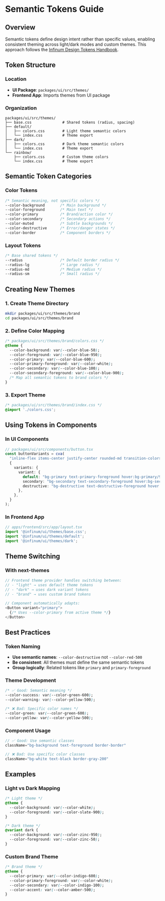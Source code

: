 # Semantic Tokens Guide

## Overview

Semantic tokens define design intent rather than specific values, enabling consistent theming across light/dark modes and custom themes. This approach follows the [Infinum Design Tokens Handbook](https://infinum.com/handbook/design/design-process/product-design/design-tokens).

## Token Structure

### Location
- **UI Package**: `packages/ui/src/themes/`
- **Frontend App**: Imports themes from UI package

### Organization
```
packages/ui/src/themes/
├── base.css              # Shared tokens (radius, spacing)
├── default/
│   ├── colors.css        # Light theme semantic colors
│   └── index.css         # Theme export
├── dark/
│   ├── colors.css        # Dark theme semantic colors
│   └── index.css         # Theme export
└── rainbow/
    ├── colors.css        # Custom theme colors
    └── index.css         # Theme export
```

## Semantic Token Categories

### Color Tokens
```css
/* Semantic meaning, not specific colors */
--color-background       /* Main background */
--color-foreground       /* Main text */
--color-primary          /* Brand/action color */
--color-secondary        /* Secondary actions */
--color-muted            /* Subtle backgrounds */
--color-destructive      /* Error/danger states */
--color-border           /* Component borders */
```

### Layout Tokens
```css
/* Base shared tokens */
--radius                 /* Default border radius */
--radius-lg              /* Large radius */
--radius-md              /* Medium radius */
--radius-sm              /* Small radius */
```

## Creating New Themes

### 1. Create Theme Directory
```bash
mkdir packages/ui/src/themes/brand
cd packages/ui/src/themes/brand
```

### 2. Define Color Mapping
```css
/* packages/ui/src/themes/brand/colors.css */
@theme {
  --color-background: var(--color-blue-50);
  --color-foreground: var(--color-blue-950);
  --color-primary: var(--color-blue-600);
  --color-primary-foreground: var(--color-white);
  --color-secondary: var(--color-blue-100);
  --color-secondary-foreground: var(--color-blue-900);
  /* Map all semantic tokens to brand colors */
}
```

### 3. Export Theme
```css
/* packages/ui/src/themes/brand/index.css */
@import './colors.css';
```

## Using Tokens in Components

### In UI Components
```typescript
// packages/ui/src/components/button.tsx
const buttonVariants = cva(
  "inline-flex items-center justify-center rounded-md transition-colors",
  {
    variants: {
      variant: {
        default: "bg-primary text-primary-foreground hover:bg-primary/90",
        secondary: "bg-secondary text-secondary-foreground hover:bg-secondary/80",
        destructive: "bg-destructive text-destructive-foreground hover:bg-destructive/90",
      },
    },
  }
);
```

### In Frontend App
```typescript
// apps/frontend/src/app/layout.tsx
import '@infinum/ui/themes/base.css';
import '@infinum/ui/themes/default';
import '@infinum/ui/themes/dark';
```

## Theme Switching

### With next-themes
```typescript
// Frontend theme provider handles switching between:
// - "light" → uses default theme tokens
// - "dark" → uses dark variant tokens
// - "brand" → uses custom brand tokens

// Component automatically adapts:
<Button variant="primary">
  {/* Uses --color-primary from active theme */}
</Button>
```

## Best Practices

### Token Naming
- **Use semantic names**: `--color-destructive` not `--color-red-500`
- **Be consistent**: All themes must define the same semantic tokens
- **Group logically**: Related tokens like `primary` and `primary-foreground`

### Theme Development
```css
/* ✅ Good: Semantic meaning */
--color-success: var(--color-green-600);
--color-warning: var(--color-yellow-500);

/* ❌ Bad: Specific color names */
--color-green: var(--color-green-600);
--color-yellow: var(--color-yellow-500);
```

### Component Usage
```typescript
// ✅ Good: Use semantic classes
className="bg-background text-foreground border-border"

// ❌ Bad: Use specific color classes
className="bg-white text-black border-gray-200"
```

## Examples

### Light vs Dark Mapping
```css
/* Light theme */
@theme {
  --color-background: var(--color-white);
  --color-foreground: var(--color-slate-900);
}

/* Dark theme */
@variant dark {
  --color-background: var(--color-zinc-950);
  --color-foreground: var(--color-zinc-50);
}
```

### Custom Brand Theme
```css
/* Brand theme */
@theme {
  --color-primary: var(--color-indigo-600);
  --color-primary-foreground: var(--color-white);
  --color-secondary: var(--color-indigo-100);
  --color-accent: var(--color-amber-500);
}
```


